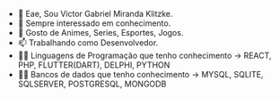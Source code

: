- 👋 Eae, Sou Victor Gabriel Miranda Klitzke.
- 👀 Sempre interessado em conhecimento. 
- 💞️ Gosto de Animes, Series, Esportes, Jogos.
- 📫 Trabalhando como Desenvolvedor.
- 👨‍💻 Linguagens de Programação que tenho conhecimento -> REACT, PHP, FLUTTER(DART), DELPHI, PYTHON
- 👨‍💻 Bancos de dados que tenho conhecimento -> MYSQL, SQLITE, SQLSERVER, POSTGRESQL, MONGODB
